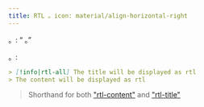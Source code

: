 ```yaml
---
title: RTL 。icon: material/align-horizontal-right
---
```


。: “ 。”

。:

```md
> [!info|rtl-all] The title will be displayed as rtl
> The content will be displayed as rtl
```
> Shorthand for both ["rtl-content"](../content-styling/page-1.md)
> and ["rtl-title"](../title-styling/page-11.md)
